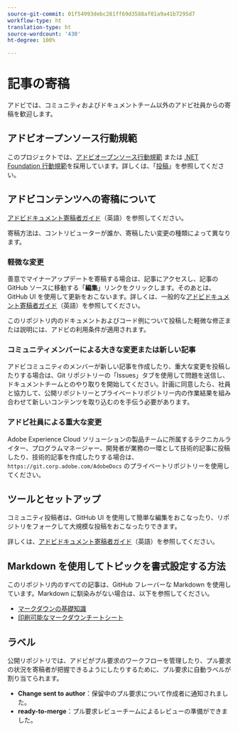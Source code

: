 ```yaml
---
source-git-commit: 01f54993debc281ff69d3588af01a9a41b7295d7
workflow-type: ht
translation-type: ht
source-wordcount: '430'
ht-degree: 100%

---
```

# 記事の寄稿

アドビでは、コミュニティおよびドキュメントチーム以外のアドビ社員からの寄稿を歓迎します。

## アドビオープンソース行動規範

このプロジェクトでは、[アドビオープンソース行動規範](code-of-conduct.md) または [.NET Foundation 行動規範](https://dotnetfoundation.org/code-of-conduct)を採用しています。詳しくは、「[投稿](contributing.md)」を参照してください。

## アドビコンテンツへの寄稿について

[アドビドキュメント寄稿者ガイド](https://docs.adobe.com/content/help/ja/contributor/contributor-guide/introduction.html)（英語）を参照してください。

寄稿方法は、コントリビューターが誰か、寄稿したい変更の種類によって異なります。

### 軽微な変更

善意でマイナーアップデートを寄稿する場合は、記事にアクセスし、記事の GitHub ソースに移動する「**編集**」リンクをクリックします。そのあとは、GitHub UI を使用して更新をおこないます。詳しくは、一般的な[アドビドキュメント寄稿者ガイド](https://docs.adobe.com/content/help/ja/contributor/contributor-guide/introduction.html)（英語）を参照してください。

このリポジトリ内のドキュメントおよびコード例について投稿した軽微な修正または説明には、アドビの利用条件が適用されます。

### コミュニティメンバーによる大きな変更または新しい記事

アドビコミュニティのメンバーが新しい記事を作成したり、重大な変更を投稿したりする場合は、Git リポジトリーの「Issues」タブを使用して問題を送信し、ドキュメントチームとのやり取りを開始してください。計画に同意したら、社員と協力して、公開リポジトリーとプライベートリポジトリー内の作業結果を組み合わせて新しいコンテンツを取り込むのを手伝う必要があります。

<!--
If you submit a pull request with significant changes to documentation and code examples, you'll see a message in the pull request asking you to submit an online contribution license agreement (CLA). We need you to complete the online form before we can review your pull request.
-->

### アドビ社員による重大な変更

Adobe Experience Cloud ソリューションの製品チームに所属するテクニカルライター、プログラムマネージャー、開発者が業務の一環として技術的記事に投稿したり、技術的記事を作成したりする場合は、`https://git.corp.adobe.com/AdobeDocs` のプライベートリポジトリーを使用してください。

<!--Employees from other parts of the Adobe world should use the public repo for minor updates.-->

## ツールとセットアップ

コミュニティ投稿者は、GitHub UI を使用して簡単な編集をおこなったり、リポジトリをフォークして大規模な投稿をおこなったりできます。

詳しくは、[アドビドキュメント寄稿者ガイド](https://docs.adobe.com/content/help/ja/contributor/contributor-guide/introduction.html)（英語）を参照してください。

## Markdown を使用してトピックを書式設定する方法

このリポジトリ内のすべての記事は、GitHub フレーバーな Markdown を使用しています。Markdown に馴染みがない場合は、以下を参照してください。

* [マークダウンの基礎知識](https://help.github.com/articles/getting-started-with-writing-and-formatting-on-github/)
* [印刷可能なマークダウンチートシート](https://guides.github.com/pdfs/markdown-cheatsheet-online.pdf)

## ラベル

公開リポジトリでは、アドビがプル要求のワークフローを管理したり、プル要求の状況を寄稿者が把握できるようにしたりするために、プル要求に自動ラベルが割り当てられます。

* **Change sent to author**：保留中のプル要求について作成者に通知されました。
* **ready-to-merge**：プル要求レビューチームによるレビューの準備ができました。
